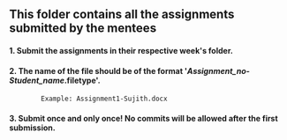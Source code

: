 ## This folder contains all the assignments submitted by the mentees


#### 1. Submit the assignments in their respective week's folder.
#### 2. The name of the file should be of the format '*Assignment_no-Student_name*.filetype'.
            Example: Assignment1-Sujith.docx
#### 3. Submit once and only once! No commits will be allowed after the first submission.
